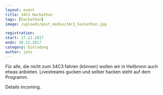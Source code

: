```yaml
---
layout: event
title: 34C3 Hackathon 
tags: [hackathon]
image: /uploads/post_media/34c3_hackathon.jpg

registration:
start: 27.12.2017
ends: 30.12.2017
category: Einladung
author: joni
---
```


Für alle, die nicht zum 34C3 fahren (können) wollen wir in Heilbronn auch etwas anbieten.
Livestreams gucken und selber hacken steht auf dem Programm.

Details incoming.